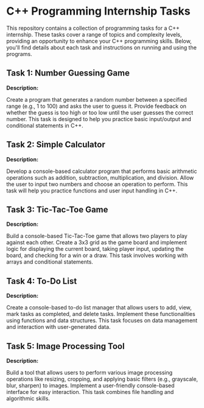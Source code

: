 


# C++ Programming Internship Tasks

This repository contains a collection of programming tasks for a C++ internship. These tasks cover a range of topics and complexity levels, providing an opportunity to enhance your C++ programming skills. Below, you'll find details about each task and instructions on running and using the programs.

## Task 1: Number Guessing Game

**Description:**

Create a program that generates a random number between a specified range (e.g., 1 to 100) and asks the user to guess it. Provide feedback on whether the guess is too high or too low until the user guesses the correct number. This task is designed to help you practice basic input/output and conditional statements in C++.



## Task 2: Simple Calculator

**Description:**

Develop a console-based calculator program that performs basic arithmetic operations such as addition, subtraction, multiplication, and division. Allow the user to input two numbers and choose an operation to perform. This task will help you practice functions and user input handling in C++.


## Task 3: Tic-Tac-Toe Game

**Description:**

Build a console-based Tic-Tac-Toe game that allows two players to play against each other. Create a 3x3 grid as the game board and implement logic for displaying the current board, taking player input, updating the board, and checking for a win or a draw. This task involves working with arrays and conditional statements.


## Task 4: To-Do List

**Description:**

Create a console-based to-do list manager that allows users to add, view, mark tasks as completed, and delete tasks. Implement these functionalities using functions and data structures. This task focuses on data management and interaction with user-generated data.



## Task 5: Image Processing Tool

**Description:**

Build a tool that allows users to perform various image processing operations like resizing, cropping, and applying basic filters (e.g., grayscale, blur, sharpen) to images. Implement a user-friendly console-based interface for easy interaction. This task combines file handling and algorithmic skills.





